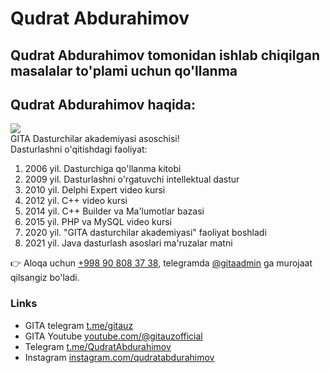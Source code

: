 <h1>Qudrat Abdurahimov</h1>
<h2>Qudrat Abdurahimov tomonidan ishlab chiqilgan masalalar to'plami uchun qo'llanma</h2>
<h2>Qudrat Abdurahimov haqida:</h2>
<p><img src="https://yt3.googleusercontent.com/Cdb3TmnasTWB4YkOH5dd26NtIff0TcqD_XYdO03P7zyr5dazkKdqv_SrbP5sNFuvoBrehM7x=s176-c-k-c0x00ffffff-no-rj"><br>
GITA Dasturchilar akademiyasi asoschisi!<br>
Dasturlashni o'qitishdagi faoliyat:<br>
<ol>
  <li>2006 yil. Dasturchiga qo'llanma kitobi</li>  
  <li>2009 yil. Dasturlashni o'rgatuvchi intellektual dastur</li>  
  <li>2010 yil. Delphi Expert video kursi</li>  
  <li>2012 yil. C++ video kursi</li>  
  <li>2014 yil. C++ Builder va Ma'lumotlar bazasi</li>  
  <li>2015 yil. PHP va MySQL video kursi</li>  
  <li>2020 yil. "GITA dasturchilar akademiyasi" faoliyat boshladi</li>  
  <li>2021 yil. Java dasturlash asoslari ma'ruzalar matni</li>  
</ol>
👉 Aloqa uchun  <a href="tel:908083738">+998 90 808 37 38</a>, telegramda <a href="https://t.me/GitaAdmin">@gitaadmin</a> ga murojaat qilsangiz bo'ladi.
</p>
<h3>Links</h3>
<ul>
  <li>
    GITA telegram
    <a href="https://t.me/gitauz">t.me/gitauz</a>
  </li>
  <li>
    GITA Youtube
    <a href="https://youtube.com/@gitauzofficial">youtube.com/@gitauzofficial</a>
  </li>
  <li>
    Telegram
    <a href="https://t.me/QudratAbdurahimov">t.me/QudratAbdurahimov</a>
  </li>
  <li>
    Instagram
    <a href="https://instagram.com/qudratabdurahimov">instagram.com/qudratabdurahimov</a>
  </li>
</ul>
